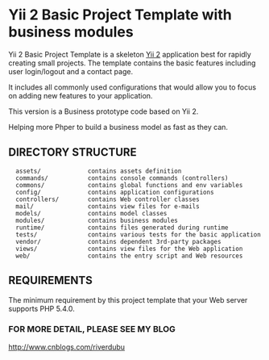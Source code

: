 Yii 2 Basic Project Template with business modules
==================================================

Yii 2 Basic Project Template is a skeleton [Yii 2](http://www.yiiframework.com/) application best for
rapidly creating small projects.
The template contains the basic features including user login/logout and a contact page.

It includes all commonly used configurations that would allow you to focus on adding new
features to your application.

This version is a Business prototype code based on Yii 2.

Helping more Phper to build a business model as fast as they can.

DIRECTORY STRUCTURE
-------------------

      assets/             contains assets definition
      commands/           contains console commands (controllers)
      commons/            contains global functions and env variables
      config/             contains application configurations
      controllers/        contains Web controller classes
      mail/               contains view files for e-mails
      models/             contains model classes
      modules/            contains business modules
      runtime/            contains files generated during runtime
      tests/              contains various tests for the basic application
      vendor/             contains dependent 3rd-party packages
      views/              contains view files for the Web application
      web/                contains the entry script and Web resources



REQUIREMENTS
------------

The minimum requirement by this project template that your Web server supports PHP 5.4.0.


### FOR MORE DETAIL, PLEASE SEE MY BLOG
http://www.cnblogs.com/riverdubu
